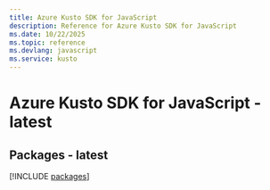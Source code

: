 ```yaml
---
title: Azure Kusto SDK for JavaScript
description: Reference for Azure Kusto SDK for JavaScript
ms.date: 10/22/2025
ms.topic: reference
ms.devlang: javascript
ms.service: kusto
---
```

# Azure Kusto SDK for JavaScript - latest
## Packages - latest
[!INCLUDE [packages](kusto-index.md)]